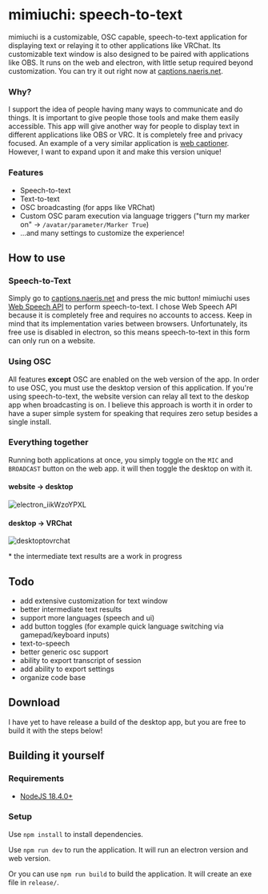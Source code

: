 # mimiuchi: speech-to-text
mimiuchi is a customizable, OSC capable, speech-to-text application for displaying text or relaying it to other applications like VRChat. Its customizable text window is also designed to be paired with applications like OBS.  It runs on the web and electron, with little setup required beyond customization. You can try it out right now at [captions.naeris.net](https://captions.naeris.net/).

### Why?
I support the idea of people having many ways to communicate and do things. It is important to give people those tools and make them easily accessible. This app will give another way for people to display text in different applications like OBS or VRC. It is completely free and privacy focused. An example of a very similar application is [web captioner](https://webcaptioner.com/). However, I want to expand upon it and make this version unique!

### Features
- Speech-to-text
- Text-to-text
- OSC broadcasting (for apps like VRChat)
- Custom OSC param execution via language triggers ("turn my marker on" -> `/avatar/parameter/Marker True`)
- ...and many settings to customize the experience!

## How to use
### Speech-to-Text
Simply go to [captions.naeris.net](https://captions.naeris.net/) and press the mic button! mimiuchi uses [Web Speech API](https://developer.mozilla.org/en-US/docs/Web/API/Web_Speech_API) to perform speech-to-text. I chose Web Speech API because it is completely free and requires no accounts to access. Keep in mind that its implementation varies between browsers. Unfortunately, its free use is disabled in electron, so this means speech-to-text in this form can only run on a website.

### Using OSC
All features **except** OSC are enabled on the web version of the app. In order to use OSC, you must use the desktop version of this application. If you're using speech-to-text, the website version can relay all text to the deskop app when broadcasting is on. I believe this approach is worth it in order to have a super simple system for speaking that requires zero setup besides a single install.

### Everything together
Running both applications at once, you simply toggle on the `MIC` and `BROADCAST` button on the web app. it will then toggle the desktop on with it.

#### website -> desktop
![electron_iikWzoYPXL](https://user-images.githubusercontent.com/9059594/226288125-b09fcf3e-6a98-41e3-a84d-f382845e3a22.gif)

#### desktop -> VRChat
![desktoptovrchat](https://user-images.githubusercontent.com/9059594/226288753-1232f6e4-08db-4dd7-a28f-f5506b9f7668.gif)

\* the intermediate text results are a work in progress

## Todo
- add extensive customization for text window
- better intermediate text results
- support more languages (speech and ui)
- add button toggles (for example quick language switching via gamepad/keyboard inputs)
- text-to-speech
- better generic osc support
- ability to export transcript of session
- add ability to export settings
- organize code base

## Download
I have yet to have release a build of the desktop app, but you are free to build it with the steps below!

## Building it yourself
### Requirements
- [NodeJS 18.4.0+](https://nodejs.org/en/)

### Setup

Use `npm install` to install dependencies.

Use `npm run dev` to run the application. It will run an electron version and web version.

Or you can use `npm run build` to build the application. It will create an exe file in `release/`.
